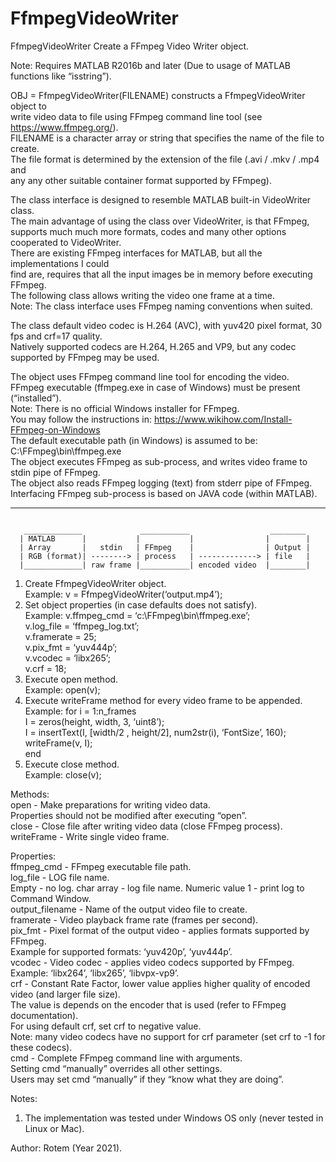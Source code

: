 # FfmpegVideoWriter
<p class="has-line-data" data-line-start="0" data-line-end="1">FfmpegVideoWriter Create a FFmpeg Video Writer object.</p>
<p class="has-line-data" data-line-start="2" data-line-end="3">Note: Requires MATLAB R2016b and later (Due to usage of MATLAB functions like “isstring”).</p>
<p class="has-line-data" data-line-start="4" data-line-end="9">OBJ = FfmpegVideoWriter(FILENAME) constructs a FfmpegVideoWriter object to<br>
write video data to file using FFmpeg command line tool (see <a href="https://www.ffmpeg.org/">https://www.ffmpeg.org/</a>).<br>
FILENAME is a character array or string that specifies the name of the file to create.<br>
The file format is determined by the extension of the file (.avi / .mkv / .mp4 and<br>
any any other suitable container format supported by FFmpeg).</p>
<p class="has-line-data" data-line-start="10" data-line-end="17">The class interface is designed to resemble MATLAB built-in VideoWriter class.<br>
The main advantage of using the class over VideoWriter, is that FFmpeg,<br>
supports much much more formats, codes and many other options cooperated to VideoWriter.<br>
There are existing FFmpeg interfaces for MATLAB, but all the implementations I could<br>
find are, requires that all the input images be in memory before executing FFmpeg.<br>
The following class allows writing the video one frame at a time.<br>
Note: The class interface uses FFmpeg naming conventions when suited.</p>
<p class="has-line-data" data-line-start="18" data-line-end="20">The class default video codec is H.264 (AVC), with yuv420 pixel format, 30 fps and crf=17 quality.<br>
Natively supported codecs are H.264, H.265 and VP9, but any codec supported by FFmpeg may be used.</p>
<p class="has-line-data" data-line-start="21" data-line-end="29">The object uses FFmpeg command line tool for encoding the video.<br>
FFmpeg executable (ffmpeg.exe in case of Windows) must be present (“installed”).<br>
Note: There is no official Windows installer for FFmpeg.<br>
You may follow the instructions in: <a href="https://www.wikihow.com/Install-FFmpeg-on-Windows">https://www.wikihow.com/Install-FFmpeg-on-Windows</a><br>
The default executable path (in Windows) is assumed to be: C:\FFmpeg\bin\ffmpeg.exe<br>
The object executes FFmpeg as sub-process, and writes video frame to stdin pipe of FFmpeg.<br>
The object also reads FFmpeg logging (text) from stderr pipe of FFmpeg.<br>
Interfacing FFmpeg sub-process is based on JAVA code (within MATLAB).</p>
<hr>

<pre><code>
   _____________             ___________                  ________ 
  | MATLAB      |           |           |                |        |
  | Array       |   stdin   | FFmpeg    |                | Output |
  | RGB (format)| --------> | process   | -------------> | file   |
  |_____________| raw frame |___________| encoded video  |________|
</code></pre>

<ol>
<li class="has-line-data" data-line-start="36" data-line-end="38">Create FfmpegVideoWriter object.<br>
Example: v = FfmpegVideoWriter(‘output.mp4’);</li>
<li class="has-line-data" data-line-start="38" data-line-end="45">Set object properties (in case defaults does not satisfy).<br>
Example: v.ffmpeg_cmd = ‘c:\FFmpeg\bin\ffmpeg.exe’;<br>
v.log_file = ‘ffmpeg_log.txt’;<br>
v.framerate = 25;<br>
v.pix_fmt = ‘yuv444p’;<br>
v.vcodec = ‘libx265’;<br>
v.crf = 18;</li>
<li class="has-line-data" data-line-start="45" data-line-end="47">Execute open method.<br>
Example: open(v);</li>
<li class="has-line-data" data-line-start="47" data-line-end="53">Execute writeFrame method for every video frame to be appended.<br>
Example: for i = 1:n_frames<br>
I = zeros(height, width, 3, ‘uint8’);<br>
I = insertText(I, [width/2 , height/2], num2str(i), ‘FontSize’, 160);<br>
writeFrame(v, I);<br>
end</li>
<li class="has-line-data" data-line-start="53" data-line-end="56">Execute close method.<br>
Example: close(v);</li>
</ol>
<p class="has-line-data" data-line-start="56" data-line-end="61">Methods:<br>
open        - Make preparations for writing video data.<br>
Properties should not be modified after executing “open”.<br>
close       - Close file after writing video data (close FFmpeg process).<br>
writeFrame  - Write single video frame.</p>
<p class="has-line-data" data-line-start="62" data-line-end="79">Properties:<br>
ffmpeg_cmd      - FFmpeg executable file path.<br>
log_file        - LOG file name.<br>
Empty - no log. char array - log file name. Numeric value 1 - print log to Command Window.<br>
output_filename - Name of the output video file to create.<br>
framerate       - Video playback frame rate (frames per second).<br>
pix_fmt         - Pixel format of the output video - applies formats supported by FFmpeg.<br>
Example for supported formats: ‘yuv420p’, ‘yuv444p’.<br>
vcodec          - Video codec - applies video codecs supported by FFmpeg.<br>
Example: ‘libx264’, ‘libx265’, ‘libvpx-vp9’.<br>
crf             - Constant Rate Factor, lower value applies higher quality of encoded video (and larger file size).<br>
The value is depends on the encoder that is used (refer to FFmpeg documentation).<br>
For using default crf, set crf to negative value.<br>
Note: many video codecs have no support for crf parameter (set crf to -1 for these codecs).<br>
cmd             - Complete FFmpeg command line with arguments.<br>
Setting cmd “manually” overrides all other settings.<br>
Users may set cmd “manually” if they “know what they are doing”.</p>
<p class="has-line-data" data-line-start="80" data-line-end="81">Notes:</p>
<ol>
<li class="has-line-data" data-line-start="81" data-line-end="83">The implementation was tested under Windows OS only (never tested in Linux or Mac).</li>
</ol>
<p class="has-line-data" data-line-start="83" data-line-end="84">Author: Rotem (Year 2021).</p>
